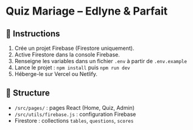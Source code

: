 # Quiz Mariage – Edlyne & Parfait

## 🚀 Instructions

1. Crée un projet Firebase (Firestore uniquement).
2. Active Firestore dans la console Firebase.
3. Renseigne les variables dans un fichier `.env` à partir de `.env.example`
4. Lance le projet : `npm install` puis `npm run dev`
5. Héberge-le sur Vercel ou Netlify.

## 📁 Structure
- `/src/pages/` : pages React (Home, Quiz, Admin)
- `/src/utils/firebase.js` : configuration Firebase
- Firestore : collections `tables`, `questions`, `scores`
